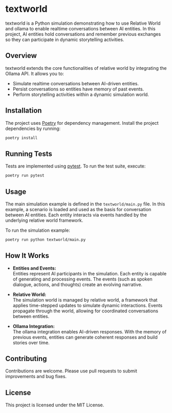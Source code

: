 # textworld

textworld is a Python simulation demonstrating how to use Relative World and ollama to enable realtime conversations between AI entities. In this project, AI entities hold conversations and remember previous exchanges so they can participate in dynamic storytelling activities.

## Overview

textworld extends the core functionalities of relative world by integrating the Ollama API. It allows you to:

- Simulate realtime conversations between AI-driven entities.
- Persist conversations so entities have memory of past events.
- Perform storytelling activities within a dynamic simulation world.

## Installation

The project uses [Poetry](https://python-poetry.org/) for dependency management. Install the project dependencies by running:

```sh
poetry install
```

## Running Tests

Tests are implemented using [pytest](https://docs.pytest.org/). To run the test suite, execute:

```sh
poetry run pytest
```

## Usage

The main simulation example is defined in the `textworld/main.py` file. In this example, a scenario is loaded and used as the basis for conversation between AI entities. Each entity interacts via events handled by the underlying relative world framework.

To run the simulation example:

```sh
poetry run python textworld/main.py
```

## How It Works

- **Entities and Events:**  
  Entities represent AI participants in the simulation. Each entity is capable of generating and processing events. The events (such as spoken dialogue, actions, and thoughts) create an evolving narrative.

- **Relative World:**  
  The simulation world is managed by relative world, a framework that applies time-stepped updates to simulate dynamic interactions. Events propagate through the world, allowing for coordinated conversations between entities.

- **Ollama Integration:**  
  The ollama integration enables AI-driven responses. With the memory of previous events, entities can generate coherent responses and build stories over time.

## Contributing

Contributions are welcome. Please use pull requests to submit improvements and bug fixes.

## License

This project is licensed under the MIT License.
